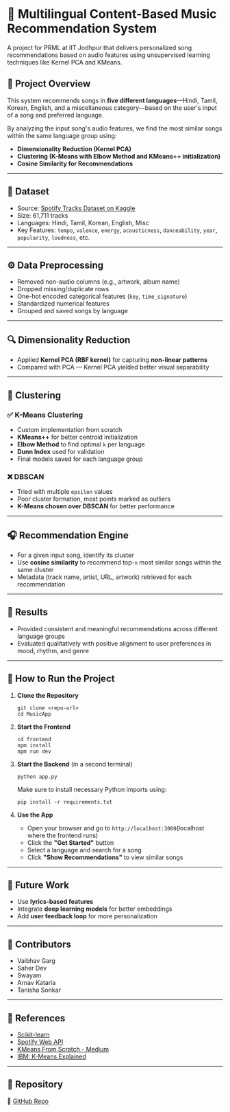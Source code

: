 # 🎵 Multilingual Content-Based Music Recommendation System

A project for PRML at IIT Jodhpur that delivers personalized song recommendations based on audio features using unsupervised learning techniques like Kernel PCA and KMeans.

## 🧠 Project Overview

This system recommends songs in **five different languages**—Hindi, Tamil, Korean, English, and a miscellaneous category—based on the user's input of a song and preferred language.

By analyzing the input song's audio features, we find the most similar songs within the same language group using:
- **Dimensionality Reduction (Kernel PCA)**
- **Clustering (K-Means with Elbow Method and KMeans++ initialization)**
- **Cosine Similarity for Recommendations**

---

## 📁 Dataset

- Source: [Spotify Tracks Dataset on Kaggle](https://www.kaggle.com/datasets/gauthamvijayaraj/spotify-tracks-dataset-updated-every-week)
- Size: 61,711 tracks
- Languages: Hindi, Tamil, Korean, English, Misc
- Key Features: `tempo`, `valence`, `energy`, `acousticness`, `danceability`, `year`, `popularity`, `loudness`, etc.

---

## ⚙️ Data Preprocessing

- Removed non-audio columns (e.g., artwork, album name)
- Dropped missing/duplicate rows
- One-hot encoded categorical features (`key`, `time_signature`)
- Standardized numerical features
- Grouped and saved songs by language

---

## 🔍 Dimensionality Reduction

- Applied **Kernel PCA (RBF kernel)** for capturing **non-linear patterns**
- Compared with PCA — Kernel PCA yielded better visual separability

---

## 🧩 Clustering

### ✅ K-Means Clustering
- Custom implementation from scratch
- **KMeans++** for better centroid initialization
- **Elbow Method** to find optimal `k` per language
- **Dunn Index** used for validation
- Final models saved for each language group

### ❌ DBSCAN
- Tried with multiple `epsilon` values
- Poor cluster formation, most points marked as outliers
- **K-Means chosen over DBSCAN** for better performance

---

## 🎧 Recommendation Engine

- For a given input song, identify its cluster
- Use **cosine similarity** to recommend top-`n` most similar songs within the same cluster
- Metadata (track name, artist, URL, artwork) retrieved for each recommendation

---

## 🧪 Results

- Provided consistent and meaningful recommendations across different language groups
- Evaluated qualitatively with positive alignment to user preferences in mood, rhythm, and genre

---
## 🚀 How to Run the Project

1. **Clone the Repository**  
   ```
   git clone <repo-url>
   cd MusicApp
   ```

2. **Start the Frontend**  
   ```
   cd frontend
   npm install
   npm run dev
   ```

3. **Start the Backend** (in a second terminal)  
   ```
   python app.py
   ```
   Make sure to install necessary Python imports using:  
   ```
   pip install -r requirements.txt
   ```

4. **Use the App**  
   - Open your browser and go to `http://localhost:3000`(localhost where the frontend runs)
   - Click the **"Get Started"** button  
   - Select a language and search for a song  
   - Click **"Show Recommendations"** to view similar songs  

---

## 🚀 Future Work

- Use **lyrics-based features**
- Integrate **deep learning models** for better embeddings
- Add **user feedback loop** for more personalization

---

## 👥 Contributors

- Vaibhav Garg 
- Saher Dev  
- Swayam  
- Arnav Kataria  
- Tanisha Sonkar

---

## 🔗 References

- [Scikit-learn](https://scikit-learn.org/)
- [Spotify Web API](https://developer.spotify.com/documentation/web-api/)
- [KMeans From Scratch - Medium](https://medium.com/@gallettilance/kmeans-from-scratch-24be6bee8021)
- [IBM: K-Means Explained](https://www.ibm.com/think/topics/k-means-clustering)

---

## 📌 Repository

📂 [GitHub Repo](https://github.com/philnumpy/PRML-PROJECT)
